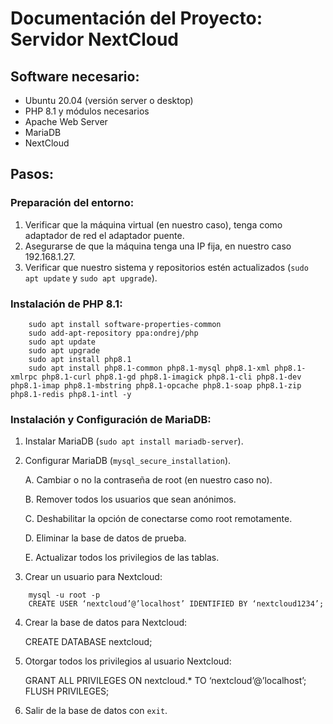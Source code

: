 # Documentación del Proyecto: Servidor NextCloud

## Software necesario:

-   Ubuntu 20.04 (versión server o desktop)
-   PHP 8.1 y módulos necesarios
-   Apache Web Server
-   MariaDB
-   NextCloud

## Pasos:

### Preparación del entorno:

1.  Verificar que la máquina virtual (en nuestro caso), tenga como adaptador de red el adaptador puente.
2.  Asegurarse de que la máquina tenga una IP fija, en nuestro caso 192.168.1.27.
3.  Verificar que nuestro sistema y repositorios estén actualizados (`sudo apt update` y `sudo apt upgrade`).

### Instalación de PHP 8.1:
```
    sudo apt install software-properties-common
    sudo add-apt-repository ppa:ondrej/php
    sudo apt update
    sudo apt upgrade
    sudo apt install php8.1
    sudo apt install php8.1-common php8.1-mysql php8.1-xml php8.1-xmlrpc php8.1-curl php8.1-gd php8.1-imagick php8.1-cli php8.1-dev php8.1-imap php8.1-mbstring php8.1-opcache php8.1-soap php8.1-zip php8.1-redis php8.1-intl -y
```
    
### Instalación y Configuración de MariaDB:

1.  Instalar MariaDB (`sudo apt install mariadb-server`).
    
2.  Configurar MariaDB (`mysql_secure_installation`).
    
    A. Cambiar o no la contraseña de root (en nuestro caso no).
    
    B. Remover todos los usuarios que sean anónimos.
    
    C. Deshabilitar la opción de conectarse como root remotamente.
    
    D. Eliminar la base de datos de prueba.
    
    E. Actualizar todos los privilegios de las tablas.
    
3.  Crear un usuario para Nextcloud:
```
    mysql -u root -p
    CREATE USER ‘nextcloud’@’localhost’ IDENTIFIED BY ‘nextcloud1234’;
```
   4.  Crear la base de datos para Nextcloud:

	    CREATE DATABASE nextcloud;

5.  Otorgar todos los privilegios al usuario Nextcloud:

    GRANT ALL PRIVILEGES ON nextcloud.* TO ‘nextcloud’@’localhost’;
    FLUSH PRIVILEGES;
 
6.  Salir de la base de datos con `exit`.
